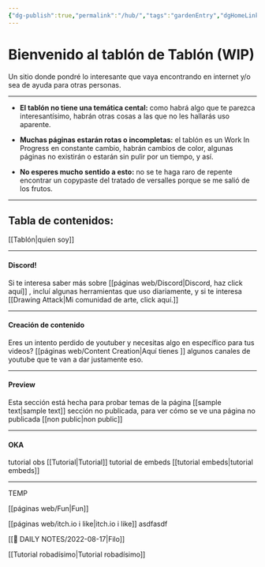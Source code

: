 ```yaml
---
{"dg-publish":true,"permalink":"/hub/","tags":"gardenEntry","dgHomeLink":true,"dgPassFrontmatter":false}
---
```




# Bienvenido al tablón de Tablón  (WIP)
Un sitio donde pondré lo interesante que vaya encontrando en internet y/o sea de ayuda para otras personas. 

--- 
- **El tablón no tiene una temática cental:** como habrá algo que te parezca interesantísimo, habrán otras cosas a las que no les hallarás uso aparente.
		
-  **Muchas páginas estarán rotas o incompletas:** el tablón es un Work In Progress en constante cambio, habrán cambios de color, algunas páginas no existirán o estarán sin pulir por un tiempo, y así.
		
- **No esperes mucho sentido a esto:** no se te haga raro de repente encontrar un copypaste del tratado de versalles porque se me salió de los frutos.

---
## Tabla de contenidos:



[[Tablón|quien soy]]


---

#### Discord!

Si te interesa saber más sobre  [[páginas web/Discord|Discord, haz click aquí]] , incluí algunas herramientas que uso diariamente,  y si te interesa  [[Drawing Attack|Mi comunidad de arte, click aquí.]] 

---

#### Creación de contenido

Eres un intento perdido de  youtuber y necesitas algo en específico para tus videos? [[páginas web/Content Creation|Aquí tienes ]] algunos canales de youtube que te van a dar justamente eso.

---

#### Preview

Esta sección está hecha para probar temas de la página [[sample text|sample text]]
sección no publicada, para ver cómo se ve una página no publicada [[non public|non public]]


---

#### OKA
tutorial obs [[Tutorial|Tutorial]]
tutorial de embeds [[tutorial embeds|tutorial embeds]]

---

TEMP

[[páginas web/Fun|Fun]]

[[páginas web/itch.io i like|itch.io i like]]
 asdfasdf


[[📆 DAILY NOTES/2022-08-17|Filo]]


[[Tutorial robadísimo|Tutorial robadísimo]]
